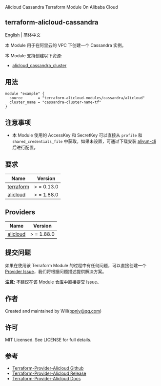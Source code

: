 Alicloud Cassandra Terraform Module On Alibaba Cloud

terraform-alicloud-cassandra
---

[English](README.md) | 简体中文

本 Module 用于在阿里云的 VPC 下创建一个 Cassandra 实例。

本 Module 支持创建以下资源:

* [alicloud_cassandra_cluster](https://registry.terraform.io/providers/aliyun/alicloud/latest/docs/resources/cassandra_cluster)

## 用法

```hcl
module "example" {
  source       = "terraform-alicloud-modules/cassandra/alicloud"
  cluster_name = "cassandra-cluster-name-tf"
}
```

## 注意事项

* 本 Module 使用的 AccessKey 和 SecretKey 可以直接从 `profile` 和 `shared_credentials_file`
  中获取。如果未设置，可通过下载安装 [aliyun-cli](https://github.com/aliyun/aliyun-cli#installation) 后进行配置。

## 要求

| Name | Version |
|------|---------|
| <a name="requirement_terraform"></a> [terraform](#requirement\_terraform) | > = 0.13.0 |
| <a name="requirement_alicloud"></a> [alicloud](#requirement\_alicloud) | > = 1.88.0 |

## Providers

| Name | Version |
|------|---------|
| <a name="provider_alicloud"></a> [alicloud](#provider\_alicloud) | > = 1.88.0 |

## 提交问题

如果在使用该 Terraform Module
的过程中有任何问题，可以直接创建一个 [Provider Issue](https://github.com/aliyun/terraform-provider-alicloud/issues/new)，我们将根据问题描述提供解决方案。

**注意:** 不建议在该 Module 仓库中直接提交 Issue。

## 作者

Created and maintained by Will(ppnjy@qq.com)

## 许可

MIT Licensed. See LICENSE for full details.

## 参考

* [Terraform-Provider-Alicloud Github](https://github.com/aliyun/terraform-provider-alicloud)
* [Terraform-Provider-Alicloud Release](https://releases.hashicorp.com/terraform-provider-alicloud/)
* [Terraform-Provider-Alicloud Docs](https://registry.terraform.io/providers/aliyun/alicloud/latest/docs)
